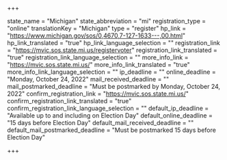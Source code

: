 +++

state_name = "Michigan"
state_abbreviation = "mi"
registration_type = "online"
translationKey = "Michigan"
type = "register"
hp_link = "https://www.michigan.gov/sos/0,4670,7-127-1633---,00.html"
hp_link_translated = "true"
hp_link_language_selection = ""
registration_link = "https://mvic.sos.state.mi.us/registervoter"
registration_link_translated = "true"
registration_link_language_selection = ""
more_info_link = "https://mvic.sos.state.mi.us/"
more_info_link_translated = "true"
more_info_link_language_selection = ""
ip_deadline = ""
online_deadline = "Monday, October 24, 2022"
mail_received_deadline = ""
mail_postmarked_deadline = "Must be postmarked by Monday, October 24, 2022"
confirm_registration_link = "https://mvic.sos.state.mi.us/"
confirm_registration_link_translated = "true"
confirm_registration_link_language_selection = ""
default_ip_deadline = "Available up to and including on Election Day"
default_online_deadline = "15 days before Election Day"
default_mail_received_deadline = ""
default_mail_postmarked_deadline = "Must be postmarked 15 days before Election Day"

+++